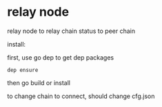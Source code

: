 # relay node

relay node to relay chain status to peer chain

install:

first, use go dep to get dep packages

```
dep ensure
```

then go build or install

to change chain to connect, should change cfg.json